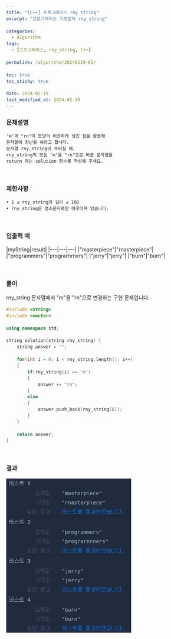 ```yaml
---
title: "[C++] 프로그래머스 rny_string"
excerpt: "프로그래머스 기초문제 rny_string"

categories:
  - Algorithm
tags:
  - [프로그래머스, rny_string, C++]

permalink: /algorithm/20240219-05/

toc: true
toc_sticky: true

date: 2024-02-19
last_modified_at: 2024-02-19
---
```


### 문제설명

    'm'과 "rn"이 모양이 비슷하게 생긴 점을 활용해
    문자열에 장난을 하려고 합니다.
    문자열 rny_string이 주어질 때,
    rny_string의 모든 'm'을 "rn"으로 바꾼 문자열을
    return 하는 solution 함수를 작성해 주세요.

<br/>

### 제한사항

    • 1 ≤ rny_string의 길이 ≤ 100
    • rny_string은 영소문자로만 이루어져 있습니다.

<br/>

### 입출력 예

|myString|result|
|---|---|---|
|"masterpiece"|"rnasterpiece"|
|"programmers"|"prograrnrners"|
|"jerry"|"jerry"|
|"burn"|"burn"|

<br/>

### 풀이

rny_string 문자열에서 "m"을 "rn"으로 변경하는 구현 문제입니다.

```cpp
#include <string>
#include <vector>

using namespace std;

string solution(string rny_string) {
    string answer = "";
    
    for(int i = 0; i < rny_string.length(); i++)
    {
        if(rny_string[i] == 'm')
        {
            answer += "rn";
        }
        else
        {
            answer.push_back(rny_string[i]);
        }
    }
    
    return answer;
}
```

<br/>

### 결과
![코드 실행결과](/assets/images/posts_img/20240219-05/001.png "코드 실행결과")

<script async src="https://pagead2.googlesyndication.com/pagead/js/adsbygoogle.js?client=ca-pub-9590884639502637"
     crossorigin="anonymous"></script>
<!-- devlogbase_01 -->
<ins class="adsbygoogle"
     style="display:block"
     data-ad-client="ca-pub-9590884639502637"
     data-ad-slot="4742297382"
     data-ad-format="auto"
     data-full-width-responsive="true"></ins>
<script>
     (adsbygoogle = window.adsbygoogle || []).push({});
</script>
